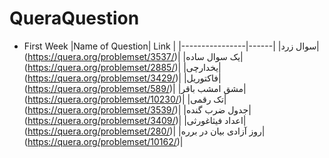 # QueraQuestion
- First Week
  |Name of Question| Link |
  |----------------|------|
  |سوال زرد|  (https://quera.org/problemset/3537/)|
  |یک سوال ساده|(https://quera.org/problemset/2885/)|
  |یخدارچی|(https://quera.org/problemset/3429/)|
  |فاکتوریل|(https://quera.org/problemset/589/)|
  |مشق امشب باقر|(https://quera.org/problemset/10230/)|
  |تک رقمی|(https://quera.org/problemset/3539/)|
  |جدول ضرب گنده|(https://quera.org/problemset/3409/)|
  |اعداد فیثاغورثی|(https://quera.org/problemset/280/)|
  |روز آزادی بیان در برره|(https://quera.org/problemset/10162/)|


